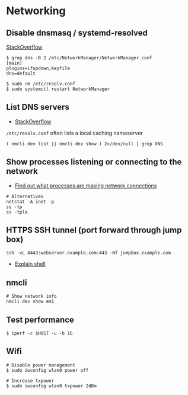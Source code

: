 # Networking

## Disable dnsmasq / systemd-resolved

[StackOverflow](https://askubuntu.com/a/907249)

```
$ grep dns -B 2 /etc/NetworkManager/NetworkManager.conf 
[main]
plugins=ifupdown,keyfile
dns=default

$ sudo rm /etc/resolv.conf
$ sudo systemctl restart NetworkManager
```

## List DNS servers

* [StackOverflow](https://unix.stackexchange.com/a/77633)

`/etc/resolv.conf` often lists a local caching nameserver

```
( nmcli dev list || nmcli dev show ) 2>/dev/null | grep DNS
```

## Show processes listening or connecting to the network

* [Find out what processes are making network connections](https://shallowsky.com/blog/linux/monitor-net-connections.html)

```
# Alternatives
netstat -A inet -p
ss -tp
ss -tpla
```

## HTTPS SSH tunnel (port forward through jump box)

```
ssh -vL 8443:webserver.example.com:443 -Nf jumpbox.example.com
```
* [Explain shell](https://explainshell.com/explain?cmd=ssh++-vL+8443%3Awebserver.example.com%3A443+-Nf+jumpbox.example.com)

## nmcli

```
# Show network info
nmcli dev show em1
```

## Test performance
```
$ iperf -c $HOST -u -b 1G
```

## Wifi
```
# Disable power management
$ sudo iwconfig wlan0 power off

# Increase txpower
$ sudo iwconfig wlan0 txpower 2dBm
```
